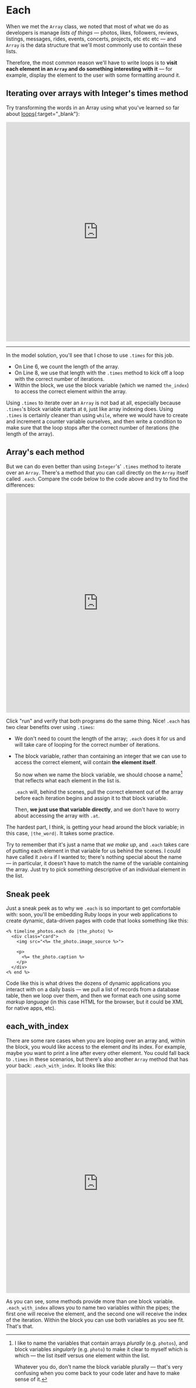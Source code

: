 # Each

When we met the `Array` class, we noted that most of what we do as developers is
manage _lists of things_ — photos, likes, followers, reviews, listings,
messages, rides, events, concerts, projects, etc etc etc — and `Array` is the
data structure that we'll most commonly use to contain these lists.

Therefore, the most common reason we'll have to write loops is to **visit each
element in an `Array` and do something interesting with it** — for example,
display the element to the user with some formatting around it.

## Iterating over arrays with Integer's times method

Try transforming the words in an Array using what you've learned so far about [loops](https://chapters.firstdraft.com/chapters/764){:target="_blank"}:

<iframe frameborder="0" width="100%" height="600px" src="https://repl.it/student_embed/assignment/3097392/981114309d419ae15703d1917e2b7782"></iframe>

---

In the model solution, you'll see that I chose to use `.times` for this job.

 - On Line 6, we count the length of the array.
 - On Line 8, we use that length with the `.times` method to kick off a loop with the correct number of iterations.
 - Within the block, we use the block variable (which we named `the_index`) to access the correct element within the array.

Using `.times` to iterate over an `Array` is not bad at all, especially because `.times`'s block variable starts at `0`, just like array indexing does. Using `.times` is certainly cleaner than using `while`, where we would have to create and increment a counter variable ourselves, and then write a condition to make sure that the loop stops after the correct number of iterations (the length of the array).

## Array's each method

But we can do even better than using `Integer`'s' `.times` method to iterate over an `Array`. There's a method that you can call directly on the `Array` itself called `.each`. Compare the code below to the code above and try to find the differences:

<iframe frameborder="0" width="100%" height="600px" src="https://repl.it/@raghubetina/each-iterating-with-each?lite=true"></iframe>

Click "run" and verify that both programs do the same thing. Nice! `.each` has two clear benefits over using `.times`:

 - We don't need to count the length of the array; `.each` does it for us and will take care of looping for the correct number of iterations.
 - The block variable, rather than containing an integer that we can use to access the correct element, will contain **the element itself**.

     So now when we name the block variable, we should choose a name[^singular_vs_plural] that reflects what each element in the list is.

     `.each` will, behind the scenes, pull the correct element out of the array before each iteration begins and assign it to that block variable.

     Then, **we just use that variable directly**, and we don't have to worry about accessing the array with `.at`.

[^singular_vs_plural]:
    I like to name the variables that contain arrays _plurally_ (e.g. `photos`), and block variables _singularly_ (e.g. `photo`) to make it clear to myself which is which — the list itself versus one element within the list.

    Whatever you do, don't name the block variable plurally — that's very confusing when you come back to your code later and have to make sense of it.

The hardest part, I think, is getting your head around the block variable; in this case, `|the_word|`. It takes some practice.

Try to remember that it's just a name that _we make up_, and `.each` takes care of putting each element in that variable for us behind the scenes. I could have called it `zebra` if I wanted to; there's nothing special about the name — in particular, it doesn't have to match the name of the variable containing the array. Just try to pick something descriptive of an individual element in the list.

## Sneak peek

Just a sneak peek as to why we `.each` is so important to get comfortable with: soon, you'll be embedding Ruby loops in your web applications to create dynamic, data-driven pages with code that looks something like this:

```erb
<% timeline_photos.each do |the_photo| %>
  <div class="card">
    <img src="<%= the_photo.image_source %>">

    <p>
      <%= the_photo.caption %>
    </p>
  </div>
<% end %>
```

Code like this is what drives the dozens of dynamic applications you interact with on a daily basis — we pull a list of records from a database table, then we loop over them, and then we format each one using some _markup language_ (in this case HTML for the browser, but it could be XML for native apps, etc).

## each_with_index

There are some rare cases when you are looping over an array and, within the block, you would like access to the element _and_ its index. For example, maybe you want to print a line after every other element. You could fall back to `.times` in these scenarios, but there's also another `Array` method that has your back: `.each_with_index`. It looks like this:

<iframe frameborder="0" width="100%" height="600px" src="https://repl.it/@raghubetina/each-each-with-index?lite=true"></iframe>

As you can see, some methods provide more than one block variable. `.each_with_index` allows you to name two variables within the pipes; the first one will receive the element, and the second one will receive the index of the iteration. Within the block you can use both variables as you see fit. That's that.
